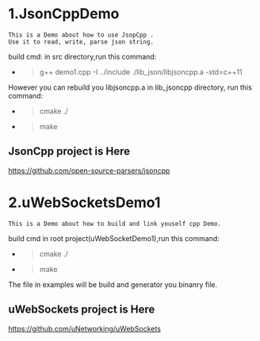 # 1.JsonCppDemo
    This is a Demo about how to use JsopCpp .
    Use it to read, write, parse json string.

build cmd:
  in src directory,run this command:
 - > g++ demo1.cpp -I ../include  ./lib_json/libjsoncpp.a -std=c++11

  However you can rebuild you libjsoncpp.a 
  in lib_jsoncpp directory, run this command:
 - > cmake ./
 - > make 
 

## JsonCpp project is Here
https://github.com/open-source-parsers/jsoncpp


# 2.uWebSocketsDemo1
    This is a Demo about how to build and link youself cpp Demo.
   
build cmd 
  in root project(uWebSocketDemo1),run this command:
 - > cmake ./
 - > make 
 
  The file in examples will be build and generator you binanry file.
  
## uWebSockets project is Here  
https://github.com/uNetworking/uWebSockets


